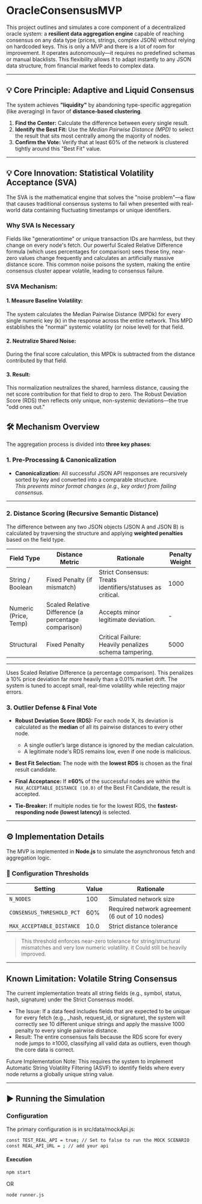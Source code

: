 # OracleConsensusMVP


This project outlines and simulates a core component of a decentralized oracle system: a **resilient data aggregation engine** capable of reaching consensus on any data type (prices, strings, complex JSON) without relying on hardcoded keys. This is only a MVP and there is a lot of room for improvement.
It operates autonomously—it requires no predefined schemas or manual blacklists. This flexibility allows it to adapt instantly to any JSON data structure, from financial market feeds to complex data.

---

## 💡 Core Principle: Adaptive and Liquid Consensus

The system achieves **"liquidity"** by abandoning type-specific aggregation (like averaging) in favor of **distance-based clustering**.

1. **Find the Center:** Calculate the difference between every single result.
2. **Identify the Best Fit:** Use the _Median Pairwise Distance (MPD)_ to select the result that sits most centrally among the majority of nodes.
3. **Confirm the Vote:** Verify that at least 60% of the network is clustered tightly around this "Best Fit" value.

---

## 💡 Core Innovation: Statistical Volatility Acceptance (SVA)
The SVA is the mathematical engine that solves the "noise problem"—a flaw that causes traditional consensus systems to fail when presented with real-world data containing fluctuating timestamps or unique identifiers.

### Why SVA Is Necessary
Fields like "generationtime" or unique transaction IDs are harmless, but they change on every node's fetch. Our powerful Scaled Relative Difference formula (which uses percentages for comparison) sees these tiny, near-zero values change frequently and calculates an artificially massive distance score. This common noise poisons the system, making the entire consensus cluster appear volatile, leading to consensus failure.

### SVA Mechanism:
#### 1. Measure Baseline Volatility: 
The system calculates the Median Pairwise Distance (MPDk) for every single numeric key (k) in the response across the entire network. This MPD establishes the "normal" systemic volatility (or noise level) for that field.

#### 2. Neutralize Shared Noise:
During the final score calculation, this MPDk is subtracted from the distance contributed by that field.

#### 3. Result:
This normalization neutralizes the shared, harmless distance, causing the net score contribution for that field to drop to zero. The Robust Deviation Score (RDS) then reflects only unique, non-systemic deviations—the true "odd ones out."

## 🛠️ Mechanism Overview

The aggregation process is divided into **three key phases**:

### 1. Pre-Processing & Canonicalization

- **Canonicalization:** All successful JSON API responses are recursively sorted by key and converted into a comparable structure.  
  _This prevents minor format changes (e.g., key order) from failing consensus._

---

### 2. Distance Scoring (Recursive Semantic Distance)

The difference between any two JSON objects (JSON A and JSON B) is calculated by traversing the structure and applying **weighted penalties** based on the field type.

| Field Type           | Distance Metric                                                                 | Rationale                                              | Penalty Weight |
|----------------------|----------------------------------------------------------------------------------|--------------------------------------------------------|----------------|
| String / Boolean     | Fixed Penalty (if mismatch)                                                     | Strict Consensus: Treats identifiers/statuses as critical. | 1000           |
| Numeric (Price, Temp)| Scaled Relative Difference (a percentage comparison)                        | Accepts minor legitimate deviation.                    | -              |
| Structural           | Fixed Penalty                                                                   | Critical Failure: Heavily penalizes schema tampering. | 5000           |

---

Uses Scaled Relative Difference (a percentage comparison). This penalizes a 10% price deviation far more heavily than a 0.01% market drift. The system is tuned to accept small, real-time volatility while rejecting major errors.

### 3. Outlier Defense & Final Vote

- **Robust Deviation Score (RDS):** For each node X, its deviation is calculated as the **median** of all its pairwise distances to every other node.

  - A single outlier’s large distance is ignored by the median calculation.
  - A legitimate node's RDS remains low, even if one node is malicious.

- **Best Fit Selection:** The node with the **lowest RDS** is chosen as the final result candidate.

- **Final Acceptance:** If **≥60%** of the successful nodes are within the `MAX_ACCEPTABLE_DISTANCE (10.0)` of the Best Fit Candidate, the result is accepted.

- **Tie-Breaker:** If multiple nodes tie for the lowest RDS, the **fastest-responding node (lowest latency)** is selected.

---

## ⚙️ Implementation Details

The MVP is implemented in **Node.js** to simulate the asynchronous fetch and aggregation logic.

### 🔧 Configuration Thresholds

| Setting                  | Value   | Rationale                                       |
|--------------------------|---------|-------------------------------------------------|
| `N_NODES`                | 100      | Simulated network size                          |
| `CONSENSUS_THRESHOLD_PCT`| 60%     | Required network agreement (6 out of 10 nodes)  |
| `MAX_ACCEPTABLE_DISTANCE`| 10.0    | Strict distance tolerance                       |

> This threshold enforces near-zero tolerance for string/structural mismatches and very low numeric volatility. it Could still be heavily improved.

---


## Known Limitation: Volatile String Consensus

The current implementation treats all string fields (e.g., symbol, status, hash, signature) under the Strict Consensus model.

- The Issue: If a data feed includes fields that are expected to be unique for every fetch (e.g., _hash, request_id, or signature), the system will correctly see 10 different unique strings and apply the massive 1000 penalty to every single pairwise distance.
- Result: The entire consensus fails because the RDS score for every node jumps to ≥1000, classifying all valid data as outliers, even though the core data is correct.

Future Implementation Note: This requires the system to implement Automatic String Volatility Filtering (ASVF) to identify fields where every node returns a globally unique string value.

---
## ▶️ Running the Simulation

### Configuration
The primary configuration is in src/data/mockApi.js:
```bash
const TEST_REAL_API = true; // Set to false to run the MOCK SCENARIO
const REAL_API_URL = ; // add your api
```
#### Execution

```bash
npm start
```

OR 

```bash
node runner.js
```
